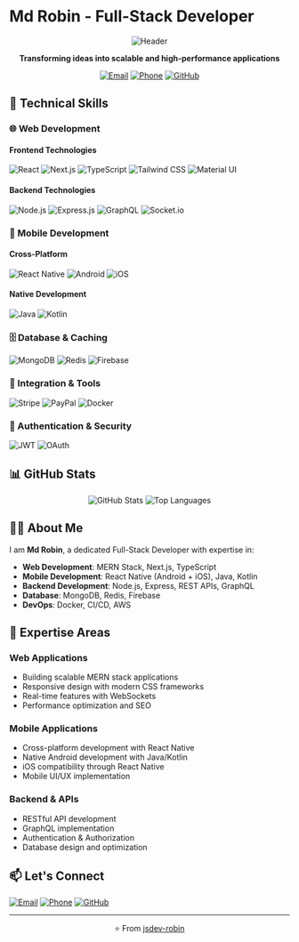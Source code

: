# Md Robin - Full-Stack Developer

<div align="center">

![Header](https://capsule-render.vercel.app/api?type=waving&color=gradient&height=200&section=header&text=Md%20Robin&fontSize=60&fontAlignY=35&animation=fadeIn)

**Transforming ideas into scalable and high-performance applications**

[![Email](https://img.shields.io/badge/Email-jsdev.robin@gmail.com-D14836?style=for-the-badge&logo=gmail&logoColor=white)](mailto:jsdev.robin@gmail.com)
[![Phone](https://img.shields.io/badge/Phone-%2B8801763408494-008000?style=for-the-badge&logo=whatsapp&logoColor=white)](tel:+8801763408494)
[![GitHub](https://img.shields.io/badge/GitHub-jsdev--robin-181717?style=for-the-badge&logo=github&logoColor=white)](https://github.com/jsdev-robin)

</div>

## 🚀 Technical Skills

### 🌐 Web Development
#### Frontend Technologies
![React](https://img.shields.io/badge/React-20232A?style=for-the-badge&logo=react&logoColor=61DAFB)
![Next.js](https://img.shields.io/badge/Next.js-000000?style=for-the-badge&logo=next.js&logoColor=white)
![TypeScript](https://img.shields.io/badge/TypeScript-3178C6?style=for-the-badge&logo=typescript&logoColor=white)
![Tailwind CSS](https://img.shields.io/badge/Tailwind_CSS-38B2AC?style=for-the-badge&logo=tailwind-css&logoColor=white)
![Material UI](https://img.shields.io/badge/Material_UI-0081CB?style=for-the-badge&logo=mui&logoColor=white)

#### Backend Technologies
![Node.js](https://img.shields.io/badge/Node.js-339933?style=for-the-badge&logo=nodedotjs&logoColor=white)
![Express.js](https://img.shields.io/badge/Express.js-000000?style=for-the-badge&logo=express&logoColor=white)
![GraphQL](https://img.shields.io/badge/GraphQL-E10098?style=for-the-badge&logo=graphql&logoColor=white)
![Socket.io](https://img.shields.io/badge/Socket.io-010101?style=for-the-badge&logo=socket.io&logoColor=white)

### 📱 Mobile Development
#### Cross-Platform
![React Native](https://img.shields.io/badge/React_Native-20232A?style=for-the-badge&logo=react&logoColor=61DAFB)
![Android](https://img.shields.io/badge/Android-3DDC84?style=for-the-badge&logo=android&logoColor=white)
![iOS](https://img.shields.io/badge/iOS-000000?style=for-the-badge&logo=apple&logoColor=white)

#### Native Development
![Java](https://img.shields.io/badge/Java-ED8B00?style=for-the-badge&logo=java&logoColor=white)
![Kotlin](https://img.shields.io/badge/Kotlin-7F52FF?style=for-the-badge&logo=kotlin&logoColor=white)

### 🗄️ Database & Caching
![MongoDB](https://img.shields.io/badge/MongoDB-47A248?style=for-the-badge&logo=mongodb&logoColor=white)
![Redis](https://img.shields.io/badge/Redis-DC382D?style=for-the-badge&logo=redis&logoColor=white)
![Firebase](https://img.shields.io/badge/Firebase-FFCA28?style=for-the-badge&logo=firebase&logoColor=white)

### 🔌 Integration & Tools
![Stripe](https://img.shields.io/badge/Stripe-008CDD?style=for-the-badge&logo=stripe&logoColor=white)
![PayPal](https://img.shields.io/badge/PayPal-00457C?style=for-the-badge&logo=paypal&logoColor=white)
![Docker](https://img.shields.io/badge/Docker-2496ED?style=for-the-badge&logo=docker&logoColor=white)

### 🔐 Authentication & Security
![JWT](https://img.shields.io/badge/JWT-000000?style=for-the-badge&logo=jsonwebtokens&logoColor=white)
![OAuth](https://img.shields.io/badge/OAuth-000000?style=for-the-badge&logo=auth0&logoColor=white)

## 📊 GitHub Stats

<div align="center">
  
![GitHub Stats](https://github-readme-stats.vercel.app/api?username=jsdev-robin&show_icons=true&theme=radical)
![Top Languages](https://github-readme-stats.vercel.app/api/top-langs/?username=jsdev-robin&layout=compact&theme=radical)

</div>

## 👨‍💻 About Me

I am **Md Robin**, a dedicated Full-Stack Developer with expertise in:
- **Web Development**: MERN Stack, Next.js, TypeScript
- **Mobile Development**: React Native (Android + iOS), Java, Kotlin
- **Backend Development**: Node.js, Express, REST APIs, GraphQL
- **Database**: MongoDB, Redis, Firebase
- **DevOps**: Docker, CI/CD, AWS

## 🎯 Expertise Areas

### Web Applications
- Building scalable MERN stack applications
- Responsive design with modern CSS frameworks
- Real-time features with WebSockets
- Performance optimization and SEO

### Mobile Applications
- Cross-platform development with React Native
- Native Android development with Java/Kotlin
- iOS compatibility through React Native
- Mobile UI/UX implementation

### Backend & APIs
- RESTful API development
- GraphQL implementation
- Authentication & Authorization
- Database design and optimization

## 📫 Let's Connect

[![Email](https://img.shields.io/badge/Email-jsdev.robin@gmail.com-D14836?style=flat-square&logo=gmail&logoColor=white)](mailto:jsdev.robin@gmail.com)
[![Phone](https://img.shields.io/badge/Phone-%2B8801763408494-008000?style=flat-square&logo=whatsapp&logoColor=white)](tel:+8801763408494)
[![GitHub](https://img.shields.io/badge/GitHub-jsdev--robin-181717?style=flat-square&logo=github&logoColor=white)](https://github.com/jsdev-robin)

---

<div align="center">

⭐️ From [jsdev-robin](https://github.com/jsdev-robin)

</div>
